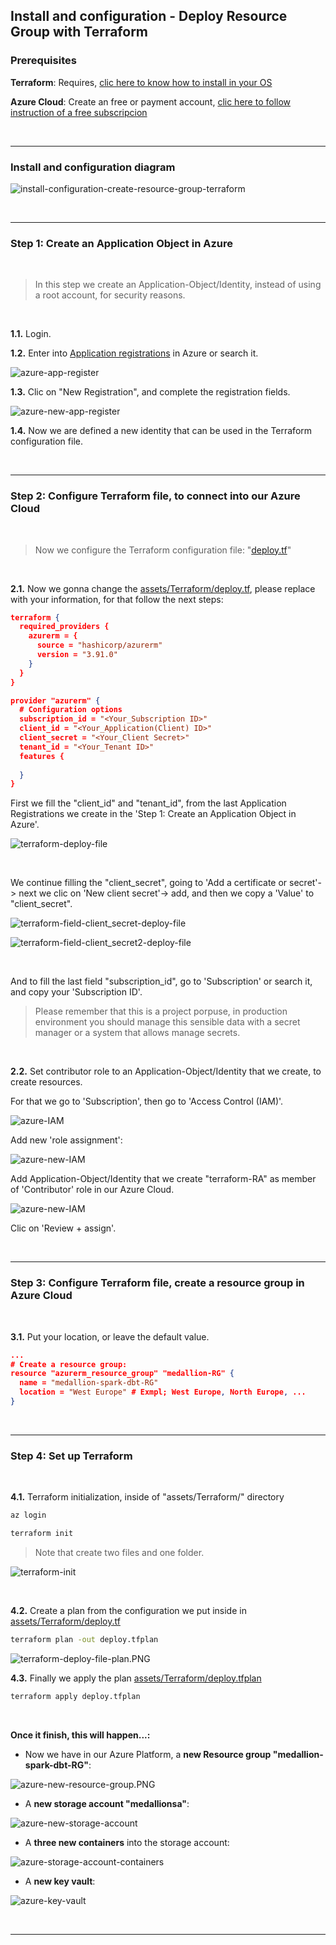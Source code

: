 ## Install and configuration - Deploy Resource Group with Terraform

### Prerequisites

**Terraform**: Requires, [clic here to know how to install in your OS](https://phoenixnap.com/kb/how-to-install-terraform)

**Azure Cloud**: Create an free or payment account, [clic here to follow instruction of a free subscripcion](https://k21academy.com/microsoft-azure/create-free-microsoft-azure-trial-account/)

<br>
<hr>

### Install and configuration diagram

![install-configuration-create-resource-group-terraform](../../../img/install-configuration-create-resource-group-terraform.png)

<br>
<hr>

### **Step 1**: Create an Application Object in Azure

<br>

> In this step we create an Application-Object/Identity, instead of using a root account, for security reasons.

<br>

**1.1.** Login.

**1.2.** Enter into [Application registrations](https://portal.azure.com/?quickstart=true#view/Microsoft_AAD_RegisteredApps/ApplicationsListBlade) in Azure or search it.

![azure-app-register](../../../img/azure-app-registrations.PNG)

**1.3.** Clic on "New Registration", and complete the registration fields.

![azure-new-app-register](../../../img/azure-new-app-registrations.PNG)

**1.4.** Now we are defined a new identity that can be used in the Terraform configuration file.

<br>

<hr>

### **Step 2**: Configure Terraform file, to connect into our Azure Cloud

<br>

> Now we configure the Terraform configuration file: "[deploy.tf](../../Terraform/deploy.tf)"

<br>

**2.1.** Now we gonna change the [assets/Terraform/deploy.tf](../../Terraform/deploy.tf), please replace with your information, for that follow the next steps:


```JSON
terraform {
  required_providers {
    azurerm = {
      source = "hashicorp/azurerm"
      version = "3.91.0"
    }
  }
}

provider "azurerm" {
  # Configuration options
  subscription_id = "<Your_Subscription ID>"
  client_id = "<Your_Application(Client) ID>"
  client_secret = "<Your_Client Secret>"
  tenant_id = "<Your_Tenant ID>"
  features {
    
  }
}
```

First we fill the "client_id" and "tenant_id", from the last Application Registrations we create in the 'Step 1: Create an Application Object in Azure'.

![terraform-deploy-file](../../../img/terraform-deploy-file.png)

<br>

We continue filling the "client_secret", going to 'Add a certificate or secret'-> next we clic on 'New client secret'-> add, and then we copy a 'Value' to "client_secret".

![terraform-field-client_secret-deploy-file](../../../img/terraform-field-client_secret-deploy-file.png)

![terraform-field-client_secret2-deploy-file](../../../img/terraform-field-client_secret2-deploy-file.png)

<br>

And to fill the last field "subscription_id", go to 'Subscription' or search it, and copy your 'Subscription ID'.

> Please remember that this is a project porpuse, in production environment you should manage this sensible data with a secret manager or a system that allows manage secrets.

<br>

**2.2.** Set contributor role to an Application-Object/Identity that we create, to create resources.

For that we go to 'Subscription', then go to 'Access Control (IAM)'.

![azure-IAM](../../../img/azure-IAM.PNG)

Add new 'role assignment':

![azure-new-IAM](../../../img/azure-new-IAM.PNG)

Add Application-Object/Identity that we create "terraform-RA" as member of 'Contributor' role in our Azure Cloud.

![azure-new-IAM](../../../img/azure-new-IAM2.PNG)

Clic on 'Review + assign'.


<br>

<hr>

### **Step 3**: Configure Terraform file, create a resource group in Azure Cloud

<br>

**3.1.** Put your location, or leave the default value.

```JSON
...
# Create a resource group:
resource "azurerm_resource_group" "medallion-RG" {
  name = "medallion-spark-dbt-RG"
  location = "West Europe" # Exmpl; West Europe, North Europe, ...
}

```

<br>

<hr>

### **Step 4**: Set up Terraform

<br>

**4.1.** Terraform initialization, inside of "assets/Terraform/" directory

```cmd
az login
```

```bash
terraform init
```

>  Note that create two files and one folder.

![terraform-init](../../../img/terraform-init.PNG)


<br>

**4.2.** Create a plan from the configuration we put inside in [assets/Terraform/deploy.tf](../../../assets/Terraform/deploy.tf)

```bash
terraform plan -out deploy.tfplan
```

![terraform-deploy-file-plan.PNG](../../../img/terraform-deploy-file-plan.PNG)

**4.3.** Finally we apply the plan [assets/Terraform/deploy.tfplan](../../../assets/Terraform/deploy.tfplan)

```bash
terraform apply deploy.tfplan
```

<br>

**Once it finish, this will happen...:**

- Now we have in our Azure Platform, a **new Resource group "medallion-spark-dbt-RG"**:

![azure-new-resource-group.PNG](../../../img/azure-new-resource-group.PNG)

- A **new storage account "medallionsa"**: 

![azure-new-storage-account](../../../img/azure-new-storage-account.PNG)

- A **three new containers** into the storage account:

![azure-storage-account-containers](../../../img/azure-storage-account-containers.PNG)

- A **new key vault**:

![azure-key-vault](../../../img/azure-key-vault.PNG)

<br>
<hr>
<br>